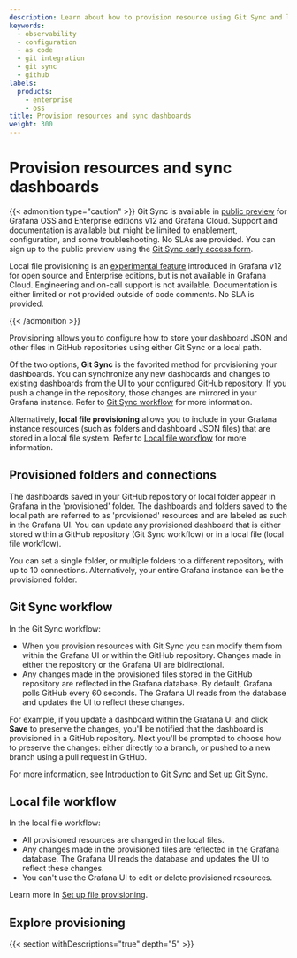 ```yaml
---
description: Learn about how to provision resource using Git Sync and local file provisioning administration.
keywords:
  - observability
  - configuration
  - as code
  - git integration
  - git sync
  - github
labels:
  products:
    - enterprise
    - oss
title: Provision resources and sync dashboards
weight: 300
---
```


# Provision resources and sync dashboards

{{< admonition type="caution" >}}
Git Sync is available in [public preview](https://grafana.com/docs/release-life-cycle/) for Grafana OSS and Enterprise editions v12 and Grafana Cloud. Support and documentation is available but might be limited to enablement, configuration, and some troubleshooting. No SLAs are provided. You can sign up to the public preview using the [Git Sync early access form](https://forms.gle/WKkR3EVMcbqsNnkD9).

Local file provisioning is an [experimental feature](https://grafana.com/docs/release-life-cycle/) introduced in Grafana v12 for open source and Enterprise editions, but is not available in Grafana Cloud. Engineering and on-call support is not available. Documentation is either limited or not provided outside of code comments. No SLA is provided.

{{< /admonition >}}

Provisioning allows you to configure how to store your dashboard JSON and other files in GitHub repositories using either Git Sync or a local path.

Of the two options, **Git Sync** is the favorited method for provisioning your dashboards. You can synchronize any new dashboards and changes to existing dashboards from the UI to your configured GitHub repository. If you push a change in the repository, those changes are mirrored in your Grafana instance. Refer to [Git Sync workflow](#git-sync-workflow) for more information.

Alternatively, **local file provisioning** allows you to include in your Grafana instance resources (such as folders and dashboard JSON files) that are stored in a local file system. Refer to [Local file workflow](#local-file-workflow) for more information.

## Provisioned folders and connections

The dashboards saved in your GitHub repository or local folder appear in Grafana in the 'provisioned' folder. The dashboards and folders saved to the local path are referred to as 'provisioned' resources and are labeled as such in the Grafana UI. You can update any provisioned dashboard that is either stored within a GitHub repository (Git Sync workflow) or in a local file (local file workflow).

You can set a single folder, or multiple folders to a different repository, with up to 10 connections. Alternatively, your entire Grafana instance can be the provisioned folder.

## Git Sync workflow

In the Git Sync workflow:

- When you provision resources with Git Sync you can modify them from within the Grafana UI or within the GitHub repository. Changes made in either the repository or the Grafana UI are bidirectional.
- Any changes made in the provisioned files stored in the GitHub repository are reflected in the Grafana database. By default, Grafana polls GitHub every 60 seconds. The Grafana UI reads from the database and updates the UI to reflect these changes.

For example, if you update a dashboard within the Grafana UI and click **Save** to preserve the changes, you'll be notified that the dashboard is provisioned in a GitHub repository. Next you'll be prompted to choose how to preserve the changes: either directly to a branch, or pushed to a new branch using a pull request in GitHub.

For more information, see [Introduction to Git Sync](https://grafana.com/docs/grafana/<GRAFANA_VERSION>/observability-as-code/provision-resources/intro-git-sync) and [Set up Git Sync](https://grafana.com/docs/grafana/<GRAFANA_VERSION>/observability-as-code/provision-resources/git-sync-setup).

## Local file workflow

In the local file workflow:

- All provisioned resources are changed in the local files.
- Any changes made in the provisioned files are reflected in the Grafana database. The Grafana UI reads the database and updates the UI to reflect these changes.
- You can't use the Grafana UI to edit or delete provisioned resources.

Learn more in [Set up file provisioning](https://grafana.com/docs/grafana/<GRAFANA_VERSION>/observability-as-code/provision-resources/file-path-setup/).

## Explore provisioning

{{< section withDescriptions="true" depth="5" >}}
